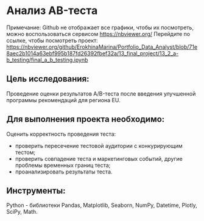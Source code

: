 # Анализ AB-теста

Примечание:
Github не отображает все графики, чтобы их посмотреть, можно воспользоваться сервисом https://nbviewer.org/ Перейдите по ссылке, чтобы посмотреть проект: https://nbviewer.org/github/ErokhinaMarina/Portfolio_Data_Analyst/blob/71e8aec2b1014a63ebf995b187fd26392fbef32a/13_final_project/13_2_a-b_testing/final_a_b_testing.ipynb

## Цель исследования:
Проведение оценки результатов A/B-теста после введения улучшенной программы рекомендаций для региона EU.

## Для выполнения проекта необходимо:

Оценить корректность проведения теста:

- проверить пересечение тестовой аудитории с конкурирующим тестом;
- проверить совпадение теста и маркетинговых событий, другие проблемы временных границ теста;
- проанализировать результаты теста.

## Инструменты:

Python - библиотеки Pandas, Matplotlib, Seaborn, NumPy, Datetime, Plotly, SciPy, Math.
